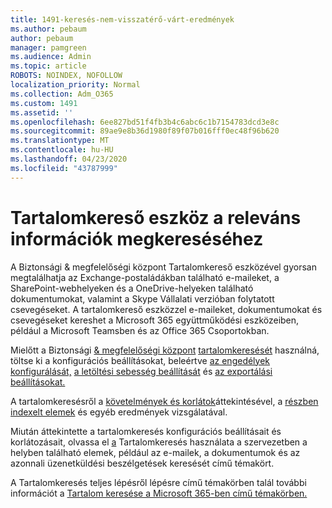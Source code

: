 ```yaml
---
title: 1491-keresés-nem-visszatérő-várt-eredmények
ms.author: pebaum
author: pebaum
manager: pamgreen
ms.audience: Admin
ms.topic: article
ROBOTS: NOINDEX, NOFOLLOW
localization_priority: Normal
ms.collection: Adm_O365
ms.custom: 1491
ms.assetid: ''
ms.openlocfilehash: 6ee827bd51f4fb3b4c6abc6c1b7154783dcd3e8c
ms.sourcegitcommit: 89ae9e8b36d1980f89f07b016fff0ec48f96b620
ms.translationtype: MT
ms.contentlocale: hu-HU
ms.lasthandoff: 04/23/2020
ms.locfileid: "43787999"
---
```

# <a name="content-search-tool-to-find-relevant-info"></a>Tartalomkereső eszköz a releváns információk megkereséséhez

A Biztonsági & megfelelőségi központ Tartalomkereső eszközével gyorsan megtalálhatja az Exchange-postaládákban található e-maileket, a SharePoint-webhelyeken és a OneDrive-helyeken található dokumentumokat, valamint a Skype Vállalati verzióban folytatott csevegéseket. A tartalomkereső eszközzel e-maileket, dokumentumokat és csevegéseket kereshet a Microsoft 365 együttműködési eszközeiben, például a Microsoft Teamsben és az Office 365 Csoportokban.


Mielőtt a Biztonsági [& megfelelőségi központ](https://sip.protection.office.com/homepage) [tartalomkeresését](https://sip.protection.office.com/contentsearchbeta?ContentOnly=1) használná, töltse ki a konfigurációs beállításokat, beleértve [az engedélyek konfigurálását,](https://docs.microsoft.com/office365/securitycompliance/permissions-filtering-for-content-search) [a letöltési sebesség beállítását](https://docs.microsoft.com/office365/securitycompliance/increase-download-speeds-when-exporting-ediscovery-results) és [az exportálási beállításokat.](https://docs.microsoft.com/office365/securitycompliance/disable-reports-when-you-export-content-search-results)

A tartalomkeresésről a [követelmények és korlátok](https://docs.microsoft.com/office365/securitycompliance/limits-for-content-search)áttekintésével, a [részben indexelt elemek](https://docs.microsoft.com/office365/securitycompliance/investigating-partially-indexed-items-in-ediscovery) és egyéb eredmények vizsgálatával.

Miután áttekintette a tartalomkeresés konfigurációs beállításait és korlátozásait, olvassa el [a</a> Tartalomkeresés használata a szervezetben a helyben található elemek, például az e-mailek, a dokumentumok és az azonnali üzenetküldési beszélgetések keresését című témakört.](https://docs.microsoft.com/office365/securitycompliance/content-search)

A Tartalomkeresés teljes lépésről lépésre című témakörben talál további információt a [Tartalom keresése a Microsoft 365-ben című témakörben.](https://docs.microsoft.com/office365/securitycompliance/search-for-content)
